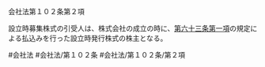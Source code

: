 会社法第１０２条第２項

設立時募集株式の引受人は、株式会社の成立の時に、[第六十三条第一項](会社法＿＿＿＿第６３条第１項)の規定による払込みを行った設立時発行株式の株主となる。

#会社法
#会社法/第１０２条
#会社法/第１０２条/第２項
